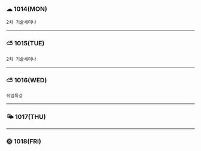 ### ☁ 1014(MON)
    2차 기술세미나
---

### ⛅ 1015(TUE)
    2차 기술세미나
---

### ⛅ 1016(WED)
    취업특강
    
---

### 🌤 1017(THU)
    
---

### 🌞 1018(FRI)
    
    
